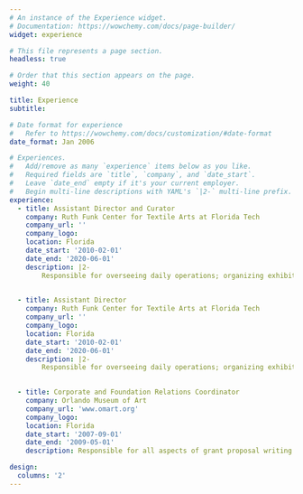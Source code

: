 ```yaml
---
# An instance of the Experience widget.
# Documentation: https://wowchemy.com/docs/page-builder/
widget: experience

# This file represents a page section.
headless: true

# Order that this section appears on the page.
weight: 40

title: Experience
subtitle:

# Date format for experience
#   Refer to https://wowchemy.com/docs/customization/#date-format
date_format: Jan 2006

# Experiences.
#   Add/remove as many `experience` items below as you like.
#   Required fields are `title`, `company`, and `date_start`.
#   Leave `date_end` empty if it's your current employer.
#   Begin multi-line descriptions with YAML's `|2-` multi-line prefix.
experience:
  - title: Assistant Director and Curator
    company: Ruth Funk Center for Textile Arts at Florida Tech
    company_url: ''
    company_logo: 
    location: Florida
    date_start: '2010-02-01'
    date_end: '2020-06-01'
    description: |2-
        Responsible for overseeing daily operations; organizing exhibitions and exhibition-related programs; and working with other university units and public organizations to promote collaborative, interdisciplinary projects. 
       

  - title: Assistant Director
    company: Ruth Funk Center for Textile Arts at Florida Tech
    company_url: ''
    company_logo: 
    location: Florida
    date_start: '2010-02-01'
    date_end: '2020-06-01'
    description: |2-
        Responsible for overseeing daily operations; organizing exhibitions and exhibition-related programs; and working with other university units and public organizations to promote collaborative, interdisciplinary projects. 

        
  - title: Corporate and Foundation Relations Coordinator
    company: Orlando Museum of Art
    company_url: 'www.omart.org'
    company_logo: 
    location: Florida
    date_start: '2007-09-01'
    date_end: '2009-05-01'
    description: Responsible for all aspects of grant proposal writing and reporting, managed corporate sponsorship and recognition, and managed donor bequests and other aspects of the museum’s planned giving program.

design:
  columns: '2'
---
```

